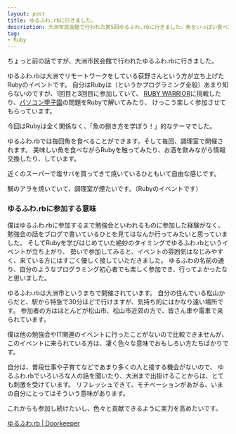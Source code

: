 ```yaml
---
layout: post
title: ゆるふわ.rbに行きました。
description: 大洲市民会館で行われた第5回ゆるふわ.rbに行きました。魚をいっぱい食べた。
tag:
- Ruby
---
```


ちょっと前の話ですが、大洲市民会館で行われたゆるふわ.rbに行きました。

ゆるふわ.rbは大洲でリモートワークをしている荻野さんという方が立ち上げたRubyのイベントです。
自分はRubyは（というかプログラミング全般）あまり知らないのですが、1回目と3回目に参加していて、
[RUBY WARRIOR][ruby-warrior]に挑戦したり、[パソコン甲子園][pc-ko]の問題をRubyで解いてみたり、
けっこう楽しく参加させてもらっています。

今回はRubyは全く関係なく、「魚の捌き方を学ぼう！」的なテーマでした。

<amp-img src="/img/uploads/2014/08/horse-mackerel.jpg" alt="アジ" width="1200" height="900" layout="responsive"></amp-img>

ゆるふわ.rbでは毎回魚を食べることができます。そして毎回、調理室で開催されます。
美味しい魚を食べながらRubyを触ってみたり、お酒を飲みながら情報交換したり、しています。

<amp-img src="/img/uploads/2014/08/salted-mackerel.jpg" alt="サバ" width="1200" height="900" layout="responsive"></amp-img>

近くのスーパーで塩サバを買ってきて焼いているひともいて自由な感じです。

<amp-img src="/img/uploads/2014/08/cooking-room.jpg" alt="調理室" width="1200" height="900" layout="responsive"></amp-img>

鯛のアラを焼いていて、調理室が煙たいです。（Rubyのイベントです）

### ゆるふわ.rbに参加する意味

僕はゆるふわ.rbに参加するまで勉強会といわれるものに参加した経験がなく、
勉強会の話をブログで書いているひとを見てはなんか行ってみたいと思っていました。
そしてRubyを学びはじめていた絶妙のタイミングでゆるふわ.rbというイベントが立ち上がり、
勢いで参加してみると、イベントの雰囲気はなじみやすく、来ている方にはすごく優しく接していただきました。
ゆるふわの名前の通り、自分のようなプログラミング初心者でも楽しく参加でき、行ってよかったなと思いました。

ゆるふわ.rbは大洲市というまちで開催されています。
自分の住んでいる松山からだと、駅から特急で30分ほどで行けますが、気持ち的にはかなり遠い場所です。
参加者の方はほとんどが松山市、松山市近郊の方で、皆さん車や電車で来られています。

僕は他の勉強会やIT関連のイベントに行ったことがないので比較できませんが、
このイベントに来られている方は、凄く色々な意味でおもしろい方たちばかりです。

自分は、普段仕事や子育てなどであまり多くの人と接する機会がないので、
ゆるふわ.rbでいろいろな人の話を聞いたり、大洲まで出掛けることからは、とても刺激を受けています。
リフレッシュできて、モチベーションがあがる、いまの自分にとってはそういう意味があります。

<amp-img src="/img/uploads/2014/08/anpanman-train.jpg" alt="アンパンマン列車" width="1200" height="900" layout="responsive"></amp-img>

これからも参加し続けたいし、色々と貢献できるように実力を高めたいです。

[ゆるふわ.rb | Doorkeeper][yuru-url]

[ruby-warrior]: https://www.bloc.io/ruby-warrior/#/
[pc-ko]: http://web-ext.u-aizu.ac.jp/pc-concours/
[aji]: /img/uploads/2014/08/horse-mackerel.jpg
[saba]: /img/uploads/2014/08/salted-mackerel.jpg
[cook-room]: /img/uploads/2014/08/cooking-room.jpg
[anpanman]: /img/uploads/2014/08/anpanman-train.jpg
[yuru-url]: http://yurufuwa.doorkeeper.jp/
